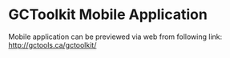 # GCToolkit Mobile Application 

Mobile application can be previewed via web from following link: http://gctools.ca/gctoolkit/
  